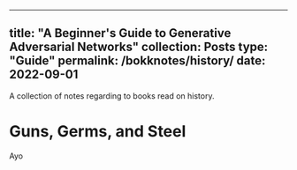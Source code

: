 
---
title: "A Beginner's Guide to Generative Adversarial Networks"
collection: Posts
type: "Guide"
permalink: /bokknotes/history/
date: 2022-09-01
---

A collection of notes regarding to books read on history.

Guns, Germs, and Steel
======
Ayo
